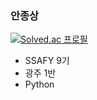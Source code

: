 ### 안종상
[![Solved.ac 프로필](http://mazassumnida.wtf/api/v2/generate_badge?boj=skqlck)](https://solved.ac/skqlck)
* SSAFY 9기
* 광주 1반
* Python
